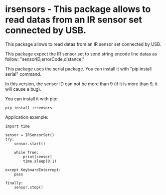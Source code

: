 irsensors - This package allows to read datas from an IR sensor set connected by USB.
========================================================

This package allows to read datas from an IR sensor set connected by USB.

This package expect the IR sensor set to send string encode line datas as follow:
"sensorID,errorCode,distance,"

This package uses the serial package. You can install it with "pip install serial" command.

In this version, the sensor ID can not be more than 9 (if it is more than 9, it will cause a bug).


You can install it with pip:

	pip install irsensors


Application example:

	import time

	sensor = IRSensorSet()
    try:
        sensor.start()

        while True:
            print(sensor)
            time.sleep(0.1)

    except KeyboardInterrupt:
        pass

    finally:
        sensor.stop()